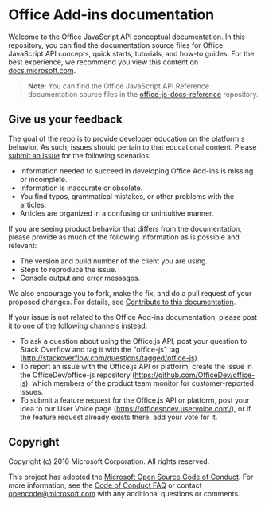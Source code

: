 # Office Add-ins documentation

Welcome to the Office JavaScript API conceptual documentation. In this repository, you can find the documentation source files for Office JavaScript API concepts, quick starts, tutorials, and how-to guides. For the best experience, we recommend you view this content on [docs.microsoft.com](https://docs.microsoft.com/office/dev/add-ins).

> **Note**: You can find the Office JavaScript API Reference documentation source files in the [office-js-docs-reference](https://github.com/OfficeDev/office-js-docs-reference) repository.

## Give us your feedback

The goal of the repo is to provide developer education on the platform's behavior. As such, issues should pertain to that educational content. Please [submit an issue](https://github.com/OfficeDev/office-js-docs-pr/issues) for the following scenarios:

 - Information needed to succeed in developing Office Add-ins is missing or incomplete.
 - Information is inaccurate or obsolete.
 - You find typos, grammatical mistakes, or other problems with the articles.
 - Articles are organized in a confusing or unintuitive manner.
 
If you are seeing product behavior that differs from the documentation, please provide as much of the following information as is possible and relevant:

 - The version and build number of the client you are using.
 - Steps to reproduce the issue.
 - Console output and error messages.
 
We also encourage you to fork, make the fix, and do a pull request of your proposed changes. For details, see [Contribute to this documentation](Contributing.md). 

If your issue is not related to the Office Add-ins documentation, please post it to one of the following channels instead:

 - To ask a question about using the Office.js API, post your question to Stack Overflow and tag it with the "office-js" tag (http://stackoverflow.com/questions/tagged/office-js).
 - To report an issue with the Office.js API or platform, create the issue in the OfficeDev/office-js repository (https://github.com/OfficeDev/office-js), which members of the product team monitor for customer-reported issues.
 - To submit a feature request for the Office.js API or platform, post your idea to our User Voice page (https://officespdev.uservoice.com/), or if the feature request already exists there, add your vote for it.

## Copyright

Copyright (c) 2016 Microsoft Corporation. All rights reserved.


This project has adopted the [Microsoft Open Source Code of Conduct](https://opensource.microsoft.com/codeofconduct/). For more information, see the [Code of Conduct FAQ](https://opensource.microsoft.com/codeofconduct/faq/) or contact [opencode@microsoft.com](mailto:opencode@microsoft.com) with any additional questions or comments.
